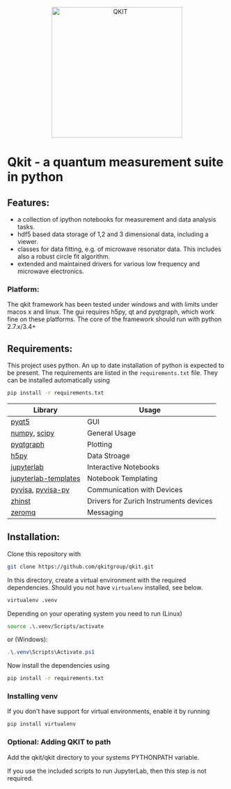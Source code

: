 <p align="center">
  <img src="https://github.com/qkitgroup/qkit/blob/master/images/Qkit_Logo.png" alt="QKIT" width="300">
</p>


# Qkit - a quantum measurement suite in python

## Features:
  * a collection of ipython notebooks for measurement and data analysis tasks.
  * hdf5 based data storage of 1,2 and 3 dimensional data, including a viewer.
  * classes for data fitting, e.g. of microwave resonator data. This includes also a robust circle fit algorithm.
  * extended and maintained drivers for various low frequency and microwave electronics.

### Platform:
  The qkit framework has been tested under windows and with limits under macos x and linux. 
  The gui requires h5py, qt and pyqtgraph, which work fine on these platforms. 
  The core of the framework should run with python 2.7.x/3.4+
 
## Requirements:
This project uses python. An up to date installation of python is expected to be present.
The requirements are listed in the `requirements.txt` file. They can be installed automatically using
```bash
pip install -r requirements.txt
```
| Library | Usage |
| ------- | ----- |
| [pyqt5](https://pypi.org/project/PyQt5/) | GUI   | 
| [numpy](https://pypi.org/project/numpy/), [scipy](https://pypi.org/project/scipy/)   | General Usage |
| [pyqtgraph](https://pypi.org/project/pyqtgraph/) | Plotting |
| [h5py](https://pypi.org/project/h5py/) | Data Stroage |
| [jupyterlab](https://pypi.org/project/jupyterlab/) | Interactive Notebooks |
| [jupyterlab-templates](https://pypi.org/project/jupyterlab-templates/) | Notebook Templating |
| [pyvisa](https://pypi.org/project/PyVISA/), [pyvisa-py](https://pypi.org/project/PyVISA-py/) | Communication with Devices |
| [zhinst](https://pypi.org/project/zhinst/) | Drivers for Zurich Instruments devices |
| [zeromq](https://pypi.org/project/pyzmq/) | Messaging |  

## Installation:
Clone this repository with
```bash
git clone https://github.com/qkitgroup/qkit.git
```
In this directory, create a virtual environment with the required dependencies. Should you not have `virtualenv` installed, see below.
```bash
virtualenv .venv
```
Depending on your operating system you need to run (Linux)
```bash
source .\.venv/Scripts/activate
```
or (Windows):
```ps1
.\.venv\Scripts\Activate.ps1
``` 
Now install the dependencies using
```bash
pip install -r requirements.txt
```

### Installing venv
If you don't have support for virtual environments, enable it by running
```bash
pip install virtualenv
```
### Optional: Adding QKIT to path
Add the qkit/qkit directory to your systems PYTHONPATH variable.

If you use the included scripts to run JupyterLab, then this step is not required.